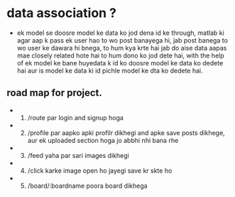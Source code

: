 # data association ?

- ek model se doosre model ke data ko jod dena id ke through, matlab ki agar aap k pass ek user hao to wo post banayega  hi, jab post banega to wo user ke dawara hi bnega, to hum kya krte hai jab do aise data aapas mae closely related hote hai to hum dono ko jod dete hai, with the help of ek model ke bane huyedata k id ko doosre model ke data ko dedete hai aur is model ke data ki id pichle model ke dta ko dedete hai.

 ## road map for project.

- 1. /route par login and signup hoga

- 2. /profile par aapko apki profilr dikhegi and apke save posts dikhege, aur ek uploaded section hoga jo abbhi nhi bana rhe

- 3. /feed yaha par sari images dikhegi

- 4. /click karke image open ho jayegi save kr skte ho

- 5. /board/:boardname poora board dikhega